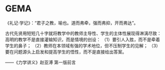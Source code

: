 # GEMA

 《礼记·学记》：“君子之教，喻也。道而弗牵，强而弗抑，开而弗达”。

古代先贤用短短几十字就将教学中的教师主导性、学生的主体性展现得淋漓尽致：
高明的教学不是直接灌输知识，而是情境的创设：
（1）要引人入胜，而不是牵着学生的鼻子；
（2）教师在本领域有强的学术地位，但不压制学生的见解；
（3）要在问题源头上启发和提高学生的悟性，而不是直接给出答案。

——《力学讲义》赵亚溥 第一版前言
